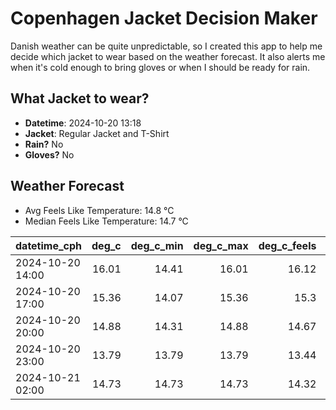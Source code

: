 
# Copenhagen Jacket Decision Maker

Danish weather can be quite unpredictable, so I created this app to help me decide which jacket to wear based on the weather forecast. 
It also alerts me when it's cold enough to bring gloves or when I should be ready for rain.

## What Jacket to wear?

- **Datetime**: 2024-10-20 13:18
- **Jacket**: Regular Jacket and T-Shirt
- **Rain?** No
- **Gloves?** No

## Weather Forecast
- Avg Feels Like Temperature: 14.8 °C
- Median Feels Like Temperature: 14.7 °C

| datetime_cph     |   deg_c |   deg_c_min |   deg_c_max |   deg_c_feels | weather   | wind   | rain   |
|:-----------------|--------:|------------:|------------:|--------------:|:----------|:-------|:-------|
| 2024-10-20 14:00 |   16.01 |       14.41 |       16.01 |         16.12 | Clouds    | Medium | None   |
| 2024-10-20 17:00 |   15.36 |       14.07 |       15.36 |         15.3  | Clouds    | High   | None   |
| 2024-10-20 20:00 |   14.88 |       14.31 |       14.88 |         14.67 | Clouds    | High   | None   |
| 2024-10-20 23:00 |   13.79 |       13.79 |       13.79 |         13.44 | Clouds    | High   | None   |
| 2024-10-21 02:00 |   14.73 |       14.73 |       14.73 |         14.32 | Clouds    | High   | None   |
        